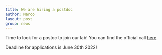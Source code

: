 ```yaml
---
title: We are hiring a postdoc
author: Marco
layout: post
group: news
---
```

Time to look for a postoc to join our lab! You can find the official call <a href="https://gulbenkian.pt/ciencia/wp-content/uploads/sites/47/2022/05/Call-Fellowship-Internal_MF-1.pdf" alt = "Official call" target="_blank"> here </a>

Deadline for applications is June 30th 2022!